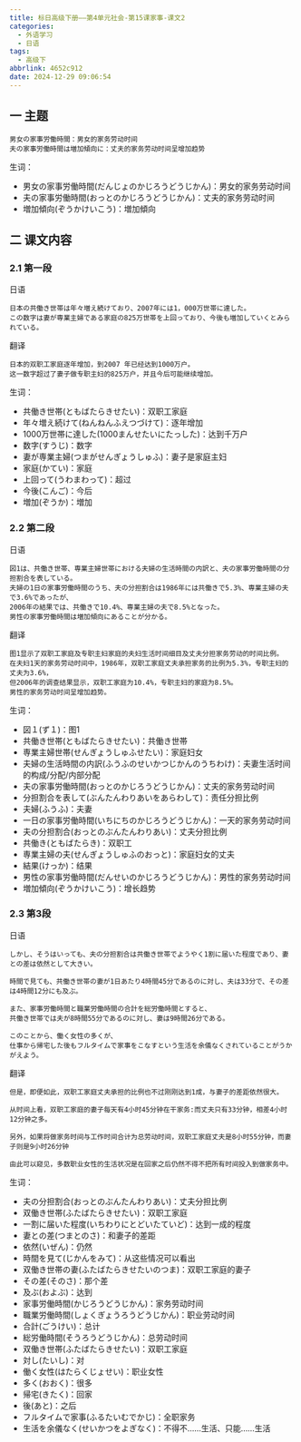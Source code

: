 ```yaml
---
title: 标日高级下册——第4单元社会-第15课家事-课文2
categories:
  - 外语学习
  - 日语
tags:
  - 高级下
abbrlink: 4652c912
date: 2024-12-29 09:06:54
---
```

## 一 主题

```
男女の家事労働時間：男女的家务劳动时间
夫の家事労働時間は増加傾向に：丈夫的家务劳动时间呈增加趋势
```

<!--more-->

生词：

* 男女の家事労働時間(だんじょのかじろうどうじかん)：男女的家务劳动时间
* 夫の家事労働時間(おっとのかじろうどうじかん)：丈夫的家务劳动时间
* 増加傾向(ぞうかけいこう)：増加傾向

## 二  课文内容

### 2.1 第一段

日语

```
日本の共働き世帯は年々増え続けており、2007年には1，000万世帯に達した。
この数字は妻が専業主婦である家庭の825万世帯を上回っており、今後も増加していくとみられている。
```

翻译

```
日本的双职工家庭逐年增加，到2007 年已经达到1000万户。
这一数字超过了妻子做专职主妇的825万户，并且今后可能继续增加。
```

生词：

* 共働き世帯(ともばたらきせたい)：双职工家庭
* 年々増え続けて(ねんねんふえつづけて)：逐年增加
* 1000万世帯に達した(1000まんせたいにたっした)：达到千万户
* 数字(すうじ)：数字
* 妻が専業主婦(つまがせんぎょうしゅふ)：妻子是家庭主妇
* 家庭(かてい)：家庭
* 上回って(うわまわって)：超过
* 今後(こんご)：今后
* 増加(ぞうか)：増加

### 2.2 第二段

日语

```
図1は、共働き世帯、専業主婦世帯における夫婦の生活時間の内訳と、夫の家事労働時間の分担割合を表している。
夫婦の1日の家事労働時間のうち、夫の分担割合は1986年には共働きで5.3%、専業主婦の夫で3.6%であったが、
2006年の結果では、共働きで10.4%、専業主婦の夫で8.5%となった。
男性の家事労働時間は増加傾向にあることが分かる。
```

翻译

```
图1显示了双职工家庭及专职主妇家庭的夫妇生活时间细目及丈夫分担家务劳动的时间比例。
在夫妇1天的家务劳动时间中，1986年，双职工家庭丈夫承担家务的比例为5.3%，专职主妇的丈夫为3.6%，
但2006年的调查结果显示，双职工家庭为10.4%，专职主妇的家庭为8.5%。
男性的家务劳动时间呈增加趋势。
```

生词：

* 図１(ず１)：图1
* 共働き世帯(ともばたらきせたい)：共働き世帯
* 専業主婦世帯(せんぎょうしゅふせたい)：家庭妇女
* 夫婦の生活時間の内訳(ふうふのせいかつじかんのうちわけ)：夫妻生活时间的构成/分配/内部分配
* 夫の家事労働時間(おっとのかじろうどうじかん)：丈夫的家务劳动时间
* 分担割合を表して(ぶんたんわりあいをあらわして)：责任分担比例
* 夫婦(ふうふ)：夫妻
* 一日の家事労働時間(いちにちのかじろうどうじかん)：一天的家务劳动时间
* 夫の分担割合(おっとのぶんたんわりあい)：丈夫分担比例
* 共働き(ともばたらき)：双职工
* 専業主婦の夫(せんぎょうしゅふのおっと)：家庭妇女的丈夫
* 結果(けっか)：结果
* 男性の家事労働時間(だんせいのかじろうどうじかん)：男性的家务劳动时间
* 増加傾向(ぞうかけいこう)：增长趋势

### 2.3 第3段

日语

```
しかし、そうはいっても、夫の分担割合は共働き世帯でようやく1割に届いた程度であり、妻との差は依然として大きい。

時間で見ても、共働き世帯の妻が1日あたり4時間45分であるのに対し、夫は33分で、その差は4時間12分にも及ぶ。

また、家事労働時間と職業労働時間の合計を総労働時間とすると、
共働き世帯では夫が8時間55分であるのに対し、妻は9時間26分である。

このことから、働く女性の多くが、
仕事から帰宅した後もフルタイムで家事をこなすという生活を余儀なくされていることがうかがえよう。
```

翻译

```
但是，即便如此，双职工家庭丈夫承担的比例也不过刚刚达到1成，与妻子的差距依然很大。

从时间上看，双职工家庭的妻子每天有4小时45分钟在干家务:而丈夫只有33分钟，相差4小时12分钟之多。

另外，如果将做家务时间与工作时间合计为总劳动时间，双职工家庭丈夫是8小时55分钟，而妻子则是9小时26分钟

由此可以窥见，多数职业女性的生活状况是在回家之后仍然不得不把所有时间投入到做家务中。
```

生词：

* 夫の分担割合(おっとのぶんたんわりあい)：丈夫分担比例
* 双働き世帯(ふたばたらきせたい)：双职工家庭
* 一割に届いた程度(いちわりにとどいたていど)：达到一成的程度
* 妻との差(つまとのさ)：和妻子的差距
* 依然(いぜん)：仍然
* 時間を見て(じかんをみて)：从这些情况可以看出
* 双働き世帯の妻(ふたばたらきせたいのつま)：双职工家庭的妻子
* その差(そのさ)：那个差
* 及ぶ(およぶ)：达到
* 家事労働時間(かじろうどうじかん)：家务劳动时间
* 職業労働時間(しょくぎょうろうどうじかん)：职业劳动时间
* 合計(ごうけい)：总计
* 総労働時間(そうろうどうじかん)：总劳动时间
* 双働き世帯(ふたばたらきせたい)：双职工家庭
* 対し(たいし)：对
* 働く女性(はたらくじょせい)：职业女性
* 多く(おおく)：很多
* 帰宅(きたく)：回家
* 後(あと)：之后
* フルタイムで家事(ふるたいむでかじ)：全职家务
* 生活を余儀なく(せいかつをよぎなく)：不得不……生活、只能……生活

